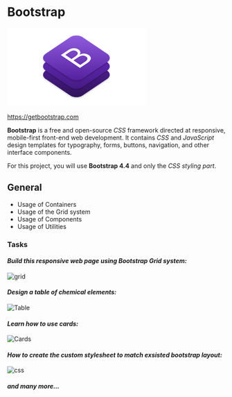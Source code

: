 # Bootstrap

![Bootstrap 4.4](images/small-bootstrap-icon.png)

https://getbootstrap.com

**Bootstrap** is a free and open-source *CSS* framework directed at responsive, mobile-first front-end web development. It contains *CSS* and *JavaScript* design templates for typography, forms, buttons, navigation, and other interface components.

For this project, you will use **Bootstrap 4.4** and only the *CSS styling part*.

## General

* Usage of Containers
* Usage of the Grid system
* Usage of Components
* Usage of Utilities
  
### Tasks

#### *Build this responsive web page using Bootstrap Grid system:*

![grid](https://intranet-projects-files.s3.amazonaws.com/holbertonschool-webstack/623/1-index.gif)

#### *Design a table of chemical elements:*

![Table](https://intranet-projects-files.s3.amazonaws.com/holbertonschool-webstack/623/2-index.gif)

#### *Learn how to use cards:*

![Cards](https://intranet-projects-files.s3.amazonaws.com/holbertonschool-webstack/623/3-index.gif)

#### *How to create the custom stylesheet to match exsisted bootstrap layout:*

![css](https://intranet-projects-files.s3.amazonaws.com/holbertonschool-webstack/623/6-index.gif)

#### *and many more...*
